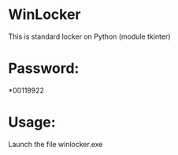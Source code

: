 # WinLocker
This is standard locker on Python (module tkinter)

# Password:
*00119922

# Usage:
Launch the file winlocker.exe
